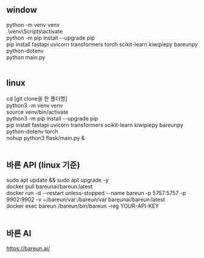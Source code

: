 ## window
python -m venv venv <br>
.\venv\Scripts\activate <br>
python -m pip install --upgrade pip <br>
pip install fastapi uvicorn transformers torch scikit-learn kiwipiepy bareunpy python-dotenv <br>
python main.py
<br><br>

## linux
cd [git clone을 한 폴더명] <br>
python3 -m venv venv <br>
source venv/bin/activate <br>
python3 -m pip install --upgrade pip <br>
pip install fastapi uvicorn transformers scikit-learn kiwipiepy bareunpy python-dotenv torch <br>
nohup python3 flask/main.py & 
<br><br>

## 바른 API (linux 기준)
sudo apt update && sudo apt upgrade -y <br>
docker pull bareunai/bareun:latest <br>
docker run -d --restart unless-stopped --name bareun -p 5757:5757 -p 9902:9902 -v ~/bareun/var:/bareun/var bareunai/bareun:latest <br>
docker exec bareun /bareun/bin/bareun -reg YOUR-API-KEY
<br><br>

## 바른 AI
https://bareun.ai/
